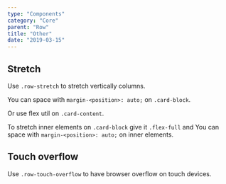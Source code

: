 ```yaml
---
type: "Components"
category: "Core"
parent: "Row"
title: "Other"
date: "2019-03-15"
---
```


## Stretch

Use `.row-stretch` to stretch vertically columns.

You can space with `margin-<position>: auto;` on `.card-block`.

<demo>
  <demovanilla src="vanilla/components/core/row/stretch-card">
  </demovanilla>
</demo>

Or use flex util on `.card-content`.

<demo>
  <demovanilla src="vanilla/components/core/row/stretch-card-flex">
  </demovanilla>
</demo>

To stretch inner elements on `.card-block` give it `.flex-full` and You can space with `margin-<position>: auto;` on inner elements.

<demo>
  <demovanilla src="vanilla/components/core/row/stretch-card-inner">
  </demovanilla>
</demo>

## Touch overflow

Use `.row-touch-overflow` to have browser overflow on touch devices.

<demo>
  <demovanilla src="vanilla/components/core/row/touch-overflow">
  </demovanilla>
</demo>
